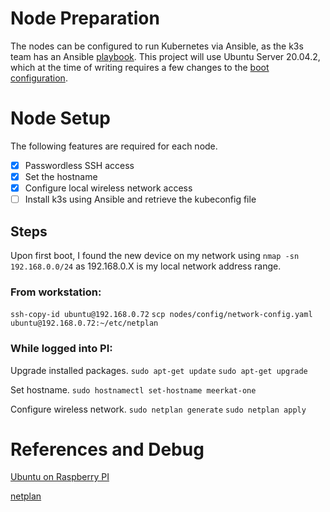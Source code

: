 # Node Preparation

The nodes can be configured to run Kubernetes via Ansible, as the k3s team has an Ansible [playbook](https://github.com/k3s-io/k3s-ansible). This project will use Ubuntu Server 20.04.2, which at the time of writing requires a few changes to the [boot configuration](https://www.raspberrypi.org/forums/viewtopic.php?t=278791).


# Node Setup

The following features are required for each node.

- [x] Passwordless SSH access
- [x] Set the hostname 
- [x] Configure local wireless network access
- [ ] Install k3s using Ansible and retrieve the kubeconfig file

## Steps

Upon first boot, I found the new device on my network using `nmap -sn 192.168.0.0/24` as 192.168.0.X is my local network address range. 

### From workstation:

`ssh-copy-id ubuntu@192.168.0.72`
`scp nodes/config/network-config.yaml ubuntu@192.168.0.72:~/etc/netplan`

### While logged into PI:

Upgrade installed packages.
`sudo apt-get update`
`sudo apt-get upgrade`

Set hostname.
`sudo hostnamectl set-hostname meerkat-one`

Configure wireless network.
`sudo netplan generate`
`sudo netplan apply`


# References and Debug

[Ubuntu on Raspberry PI](https://ubuntu.com/tutorials/how-to-install-ubuntu-on-your-raspberry-pi#1-overview)

[netplan](https://netplan.io/reference/#properties-for-device-type-wifis%3A)


